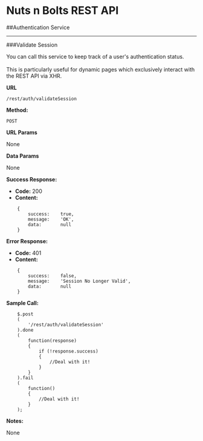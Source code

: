 Nuts n Bolts REST API
=====================
##Authentication Service

---
###Validate Session

You can call this service to keep track of a user's authentication status.<br>
<br>
This is particularly useful for dynamic pages which exclusively interact with the REST API via XHR.

**URL**

`/rest/auth/validateSession`

**Method:**

`POST`

**URL Params**

None

**Data Params**

None

**Success Response:**
	
* **Code:** 200
*  **Content:** 
```
	{
		success:	true,
		message:	'OK',
		data:		null
	}
```

**Error Response:**

* **Code:** 401
* **Content:** 
```
	{
		success:	false,
		message:	'Session No Longer Valid',
		data:		null
	}
```

**Sample Call:**

```
	$.post
	(
		'/rest/auth/validateSession'
	).done
	(
		function(response)
		{
			if (!response.success)
			{
				//Deal with it!
			}
		}
	).fail
	(
		function()
		{
			//Deal with it!
		}
	);
```

**Notes:**

None